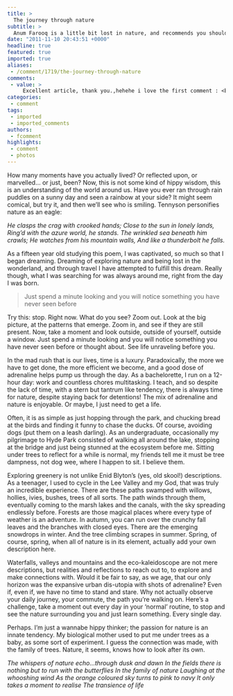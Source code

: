 ```yaml
---
title: >
  The journey through nature
subtitle: >
  Anum Farooq is a little bit lost in nature, and recommends you should be too.
date: "2011-11-10 20:43:51 +0000"
headline: true
featured: true
imported: true
aliases:
 - /comment/1719/the-journey-through-nature
comments:
 - value: >
     Excellent article, thank you.,hehehe i love the first comment : <br> <br>' Anum farooq is a bit lost in nature ' :). <br> <br>yes Anumty. lost in wilderness you are :b. <br> <br>when i came to london, i felt i was trapped between manmade bricks and i missed my lebanese trees. I missed how me and my brothers had to throw bricks to mark our way between trees from our house to my dad's work :b. <br> <br>But when i met you, you taught me that nature is beautiful everywhere :). I learnt to love the British birds, and see the different side of beauty in nature . subhanallah <br> <br>your article made me feel like i want to climb a tree hehehe :). <br> <br>off to watch how the salmons jumps against the stream on youtube. The power of Allah. anything is possible ;),12.08.2010 d0b2 20:09(UTC 2) <a class="comment-reply-link" href="/viasat-nature/?replytocom=2835#respond" onclick='return addComment.moveForm("comment-2835", "2835'></a>
categories:
 - comment
tags:
 - imported
 - imported_comments
authors:
 - fcomment
highlights:
 - comment
 - photos
---
```


How many moments have you actually lived? Or reflected upon, or marvelled… or just, been? Now, this is not some kind of hippy wisdom, this is an understanding of the world around us. Have you ever ran through rain puddles on a sunny day and seen a rainbow at your side? It might seem comical, but try it, and then we’ll see who is smiling. Tennyson personifies nature as an eagle:

_He clasps the crag with crooked hands;
 Close to the sun in lonely lands,
 Ring’d with the azure world, he stands.
 The wrinkled sea beneath him crawls;
 He watches from his mountain walls,
 And like a thunderbolt he falls._

As a fifteen year old studying this poem, I was captivated, so much so that I began dreaming. Dreaming of exploring nature and being lost in the wonderland, and through travel I have attempted to fulfill this dream. Really though, what I was searching for was always around me, right from the day I was born.

> Just spend a minute looking and you will notice something you have never seen before

Try this: stop. Right now. What do you see? Zoom out. Look at the big picture, at the patterns that emerge. Zoom in, and see if they are still present. Now, take a moment and look outside, outside of yourself, outside a window. Just spend a minute looking and you will notice something you have never seen before or thought about. See life unraveling before you.

In the mad rush that is our lives, time is a luxury. Paradoxically, the more we have to get done, the more efficient we become, and a good dose of adrenaline helps pump us through the day.
 As a bachelorette, I run on a 12-hour day: work and countless chores multitasking. I teach, and so despite the lack of time, with a stern but tantrum like tendency, there is always time for nature, despite staying back for detentions! The mix of adrenaline and nature is enjoyable. Or maybe, I just need to get a life.

Often, it is as simple as just hopping through the park, and chucking bread at the birds and finding it funny to chase the ducks. Of course, avoiding dogs (put them on a leash darling). As an undergraduate, occasionally my pilgrimage to Hyde Park consisted of walking all around the lake, stopping at the bridge and just being stunned at the ecosystem before me. Sitting under trees to reflect for a while is normal, my friends tell me it must be tree dampness, not dog wee, where I happen to sit. I believe them.

Exploring greenery is not unlike Enid Blyton’s (yes, old skool!) descriptions. As a teenager, I used to cycle in the Lee Valley and my God, that was truly an incredible experience. There are these paths swamped with willows, hollies, ivies, bushes, trees of all sorts. The path winds through them, eventually coming to the marsh lakes and the canals, with the sky spreading endlessly before.
 Forests are those magical places where every type of weather is an adventure. In autumn, you can run over the crunchy fall leaves and the branches with closed eyes. There are the emerging snowdrops in winter. And the tree climbing scrapes in summer. Spring, of course, spring, when all of nature is in its element, actually add your own description here.

Waterfalls, valleys and mountains and the eco-kaleidoscope are not mere descriptions, but realities and reflections to reach out to, to explore and make connections with. Would it be fair to say, as we age, that our only horizon was the expansive urban dis-utopia with shots of adrenaline?
 Even if, even if, we have no time to stand and stare. Why not actually observe your daily journey, your commute, the path you’re walking on. Here’s a challenge, take a moment out every day in your ‘normal’ routine, to stop and see the nature surrounding you and just learn something. Every single day.

Perhaps. I’m just a wannabe hippy thinker; the passion for nature is an innate tendency. My biological mother used to put me under trees as a baby, as some sort of experiment. I guess the connection was made, with the family of trees. Nature, it seems, knows how to look after its own.

_The whispers of nature echo…through dusk and dawn
 In the fields there is nothing but to run with the butterflies
 In the family of nature
 Laughing at the whooshing wind
 As the orange coloured sky turns to pink to navy
 It only takes a moment to realise
 The transience of life_
